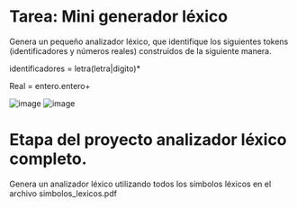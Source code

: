 # Tarea: Mini generador léxico

Genera un pequeño analizador léxico, que identifique los siguientes tokens (identificadores y números reales) construidos de la siguiente manera.

identificadores = letra(letra|digito)*

Real = entero.entero+

![image](https://github.com/NaClamandra/Seminario-Traductores-De-Lenguajes-2/assets/74439320/e529c521-8e5e-4d0d-ac6c-d65e9c491ff3)
![image](https://github.com/NaClamandra/Seminario-Traductores-De-Lenguajes-2/assets/74439320/176c8453-b76c-44c2-851e-0c8e0096a9ea)



# Etapa del proyecto analizador léxico completo.
Genera un analizador léxico utilizando todos los símbolos léxicos en el archivo simbolos_lexicos.pdf
